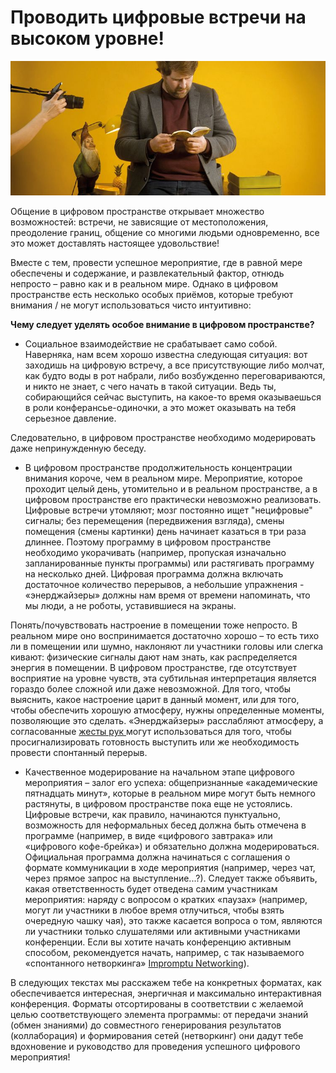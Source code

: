 # Проводить цифровые встречи на высоком уровне!

![](../.gitbook/assets/u8p9azaw.jpeg)

Общение в цифровом пространстве открывает множество возможностей: встречи, не зависящие от местоположения,  преодоление границ, общение со многими людьми одновременно, все это может доставлять настоящее удовольствие!

Вместе с тем, провести успешное мероприятие, где в равной мере обеспечены и содержание, и развлекательный фактор, отнюдь непросто – равно как и в реальном мире. Однако в цифровом пространстве есть несколько особых приёмов, которые требуют внимания / не могут использоваться чисто интуитивно:

**Чему следует уделять особое внимание в цифровом пространстве?**

*  Социальное взаимодействие не срабатывает само собой. Наверняка, нам всем хорошо известна следующая ситуация: вот заходишь на цифровую встречу, а все присутствующие либо молчат, как будто воды в рот набрали, либо возбужденно переговариваются, и никто не знает, с чего начать в такой ситуации. Ведь ты, собирающийся сейчас выступить, на какое-то время оказываешься в роли конферансье-одиночки, а это может оказывать на тебя серьезное давление.

  Следовательно, в цифровом пространстве необходимо модерировать даже непринужденную беседу.

*  В цифровом пространстве продолжительность концентрации внимания короче, чем в реальном мире. Мероприятие, которое проходит целый день, утомительно и в реальном пространстве, а в цифровом пространстве его практически невозможно реализовать. Цифровые встречи утомляют; мозг постоянно ищет "нецифровые" сигналы; без перемещения \(передвижения взгляда\), смены помещения \(смены картинки\) день начинает казаться в три раза длиннее. Поэтому программу в цифровом пространстве необходимо укорачивать \(например, пропуская изначально запланированные пункты программы\) или растягивать программу на несколько дней. Цифровая программа должна включать достаточное количество перерывов, а небольшие упражнения - «энерджайзеры» должны нам время от времени напоминать, что мы люди, а не роботы, уставившиеся на экраны.

  Понять/почувствовать настроение в помещении тоже непросто. В реальном мире оно воспринимается достаточно хорошо – то есть тихо ли в помещении или шумно, наклоняют ли участники головы или слегка кивают: физические сигналы дают нам знать, как распределяется энергия в помещении. В цифровом пространстве, где отсутствует восприятие на уровне чувств, эта субтильная интерпретация является гораздо более сложной или даже невозможной. Для того, чтобы выяснить, какое настроение царит в данный момент, или для того, чтобы обеспечить хорошую атмосферу, нужны определенные моменты, позволяющие это сделать. «Энерджайзеры» расслабляют атмосферу, а согласованные [жесты рук ](https://app.gitbook.com/@dina-international/s/manual/~/drafts/-MY9DMMC5Y2UhbHjLBgJ/v/rus/funktionalitaeten/bigbluebutton/interaktion)могут использоваться для того, чтобы просигнализировать готовность выступить или же необходимость провести спонтанный перерыв.  

* Качественное модерирование на начальном этапе цифрового мероприятия – залог его успеха: общепризнанные «академические пятнадцать минут», которые в реальном мире могут быть немного растянуты, в цифровом пространстве пока еще не устоялись. Цифровые встречи, как правило, начинаются пунктуально, возможность для неформальных бесед должна быть отмечена в программе \(например, в виде «цифрового завтрака» или «цифрового кофе-брейка»\) и обязательно должна модерироваться. Официальная программа должна начинаться с соглашения о формате коммуникации в ходе мероприятия \(например, через чат, через прямое запрос на выступление...?\). Следует также объявить, какая ответственность будет отведена самим участникам мероприятия: наряду с вопросом о кратких «паузах» \(например, могут ли участники в любое время отлучиться, чтобы взять очередную чашку чая\), это также касается вопроса о том, являются ли участники только слушателями или активными участниками конференции. Если вы хотите начать конференцию активным способом, рекомендуется начать,  например, с так называемого «спонтанного нетворкинга» [Impromptu Networking](verbindung-in-der-gruppe-schaffen/untitled-1.md)\).   

В следующих текстах мы расскажем тебе на конкретных форматах, как обеспечивается интересная, энергичная и максимально интерактивная конференция. Форматы отсортированы в соответствии с желаемой целью соответствующего элемента программы: от передачи знаний \(обмен знаниями\) до совместного генерирования результатов \(коллаборация\) и формирования сетей \(нетворкинг\) они дадут тебе вдохновение и руководство для проведения успешного цифрового мероприятия!

